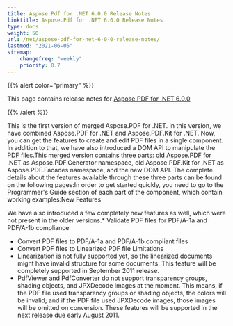 ```yaml
---
title: Aspose.Pdf for .NET 6.0.0 Release Notes
linktitle: Aspose.Pdf for .NET 6.0.0 Release Notes
type: docs
weight: 50
url: /net/aspose-pdf-for-net-6-0-0-release-notes/
lastmod: "2021-06-05"
sitemap:
    changefreq: "weekly"
    priority: 0.7
---
```


{{% alert color="primary" %}}

This page contains release notes for [Aspose.PDF for .NET 6.0.0](https://downloads.aspose.com/pdf/net/new-releases/aspose.pdf-for-.net-6.0.0/)

{{% /alert %}}

This is the first version of merged Aspose.PDF for .NET. In this version, we have combined Aspose.PDF for .NET and Aspose.PDF.Kit for .NET. Now, you can get the features to create and edit PDF files in a single component. In addition to that, we have also introduced a DOM API to manipulate the PDF files.This merged version contains three parts: old Aspose.PDF for .NET as Aspose.PDF.Generator namespace, old Aspose.PDF.Kit for .NET as Aspose.PDF.Facades namespace, and the new DOM API. The complete details about the features available through these three parts can be found on the following pages:In order to get started quickly, you need to go to the Programmer's Guide section of each part of the component, which contain working examples:New Features

We have also introduced a few completely new features as well, which were not present in the older versions.* Validate PDF files for PDF/A-1a and PDF/A-1b compliance

- Convert PDF files to PDF/A-1a and PDF/A-1b compliant files
- Convert PDF files to Linearized PDF file
  Limitations
- Linearization is not fully supported yet, so the linearized documents might have invalid structure for some documents. This feature will be completely supported in September 2011 release.
- PdfViewer and PdfConverter do not support transparency groups, shading objects, and JPXDecode Images at the moment. This means, if the PDF file used transparency groups or shading objects, the colors will be invalid; and if the PDF file used JPXDecode images, those images will be omitted on conversion. These features will be supported in the next release due early August 2011.
